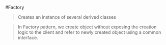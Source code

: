 ﻿#Factory

>Creates an instance of several derived classes

>In Factory pattern, we create object without exposing the creation logic to the client and refer to newly created object using a common interface.